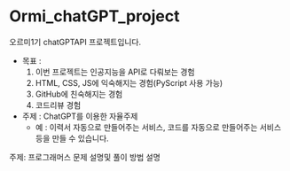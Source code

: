 # Ormi_chatGPT_project
오르미1기 chatGPTAPI 프로젝트입니다.

- 목표 :
    1. 이번 프로젝트는 인공지능을 API로 다뤄보는 경험
    2. HTML, CSS, JS에 익숙해지는 경험(PyScript 사용 가능)
    3. GitHub에 친숙해지는 경험
    4. 코드리뷰 경험
- 주제 : ChatGPT를 이용한 자율주제
    - 예 : 이력서 자동으로 만들어주는 서비스, 코드를 자동으로 만들어주는 서비스 등을 만들 수 있습니다.

주제: 프로그래머스 문제 설명및 풀이 방법 설명
